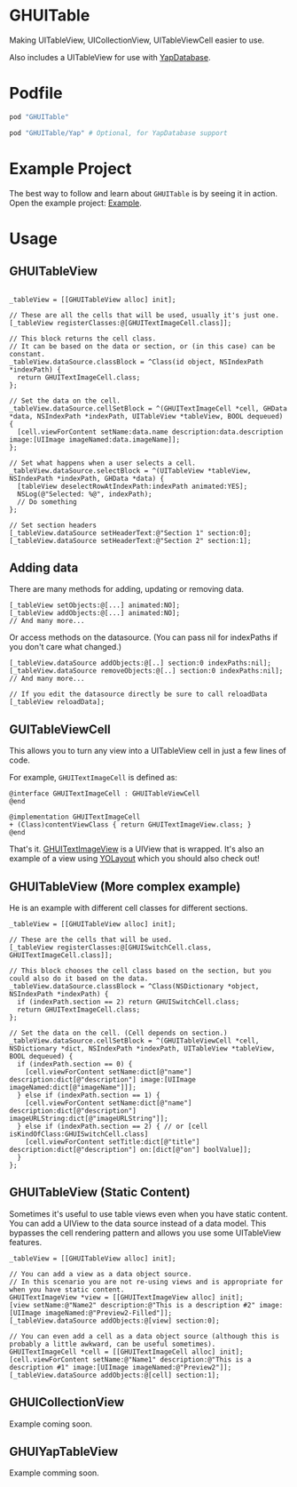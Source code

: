 GHUITable
=========

Making UITableView, UICollectionView, UITableViewCell easier to use.

Also includes a UITableView for use with [YapDatabase](https://github.com/yapstudios/YapDatabase).

# Podfile

```ruby
pod "GHUITable"

pod "GHUITable/Yap" # Optional, for YapDatabase support
```

# Example Project

The best way to follow and learn about `GHUITable` is by seeing it in action. Open the example project: [Example](https://github.com/gabriel/GHUITable/tree/master/Example). 

# Usage

## GHUITableView

```objc

_tableView = [[GHUITableView alloc] init];

// These are all the cells that will be used, usually it's just one.
[_tableView registerClasses:@[GHUITextImageCell.class]];

// This block returns the cell class.
// It can be based on the data or section, or (in this case) can be constant.
_tableView.dataSource.classBlock = ^Class(id object, NSIndexPath *indexPath) {
  return GHUITextImageCell.class;
};

// Set the data on the cell.
_tableView.dataSource.cellSetBlock = ^(GHUITextImageCell *cell, GHData *data, NSIndexPath *indexPath, UITableView *tableView, BOOL dequeued) {
  [cell.viewForContent setName:data.name description:data.description image:[UIImage imageNamed:data.imageName]];
};

// Set what happens when a user selects a cell.
_tableView.dataSource.selectBlock = ^(UITableView *tableView, NSIndexPath *indexPath, GHData *data) {
  [tableView deselectRowAtIndexPath:indexPath animated:YES];
  NSLog(@"Selected: %@", indexPath);
  // Do something
};

// Set section headers
[_tableView.dataSource setHeaderText:@"Section 1" section:0];
[_tableView.dataSource setHeaderText:@"Section 2" section:1];

```

## Adding data

There are many methods for adding, updating or removing data.

```objc
[_tableView setObjects:@[...] animated:NO];
[_tableView addObjects:@[...] animated:NO];
// And many more...
```

Or access methods on the datasource. (You can pass nil for indexPaths if you don't care what changed.)

```objc
[_tableView.dataSource addObjects:@[..] section:0 indexPaths:nil];
[_tableView.dataSource removeObjects:@[..] section:0 indexPaths:nil];
// And many more...

// If you edit the datasource directly be sure to call reloadData
[_tableView reloadData];
```

## GUITableViewCell

This allows you to turn any view into a UITableView cell in just a few lines of code.

For example, `GHUITextImageCell` is defined as:

```objc
@interface GHUITextImageCell : GHUITableViewCell
@end

@implementation GHUITextImageCell
+ (Class)contentViewClass { return GHUITextImageView.class; }
@end
```

That's it. [GHUITextImageView](https://github.com/gabriel/GHUITable/blob/master/Example/Example/GHUITextImageView.m) is a UIView that is wrapped. It's also an example of a view using [YOLayout](https://github.com/YOLayout/YOLayout) which you should also check out!

## GHUITableView (More complex example)

He is an example with different cell classes for different sections.

```objc
_tableView = [[GHUITableView alloc] init];

// These are the cells that will be used.
[_tableView registerClasses:@[GHUISwitchCell.class, GHUITextImageCell.class]];

// This block chooses the cell class based on the section, but you could also do it based on the data.
_tableView.dataSource.classBlock = ^Class(NSDictionary *object, NSIndexPath *indexPath) {
  if (indexPath.section == 2) return GHUISwitchCell.class;
  return GHUITextImageCell.class;
};

// Set the data on the cell. (Cell depends on section.)
_tableView.dataSource.cellSetBlock = ^(GHUITableViewCell *cell, NSDictionary *dict, NSIndexPath *indexPath, UITableView *tableView, BOOL dequeued) {
  if (indexPath.section == 0) {
    [cell.viewForContent setName:dict[@"name"] description:dict[@"description"] image:[UIImage imageNamed:dict[@"imageName"]]];
  } else if (indexPath.section == 1) {
    [cell.viewForContent setName:dict[@"name"] description:dict[@"description"] imageURLString:dict[@"imageURLString"]];
  } else if (indexPath.section == 2) { // or [cell isKindOfClass:GHUISwitchCell.class]
    [cell.viewForContent setTitle:dict[@"title"] description:dict[@"description"] on:[dict[@"on"] boolValue]];
  }
};
```

## GHUITableView (Static Content)

Sometimes it's useful to use table views even when you have static content. You can add a UIView to the data source instead of a data model. This bypasses the cell rendering pattern and allows you use some UITableView features.

```objc
_tableView = [[GHUITableView alloc] init];

// You can add a view as a data object source.
// In this scenario you are not re-using views and is appropriate for when you have static content.
GHUITextImageView *view = [[GHUITextImageView alloc] init];
[view setName:@"Name2" description:@"This is a description #2" image:[UIImage imageNamed:@"Preview2-Filled"]];
[_tableView.dataSource addObjects:@[view] section:0];

// You can even add a cell as a data object source (although this is probably a little awkward, can be useful sometimes).
GHUITextImageCell *cell = [[GHUITextImageCell alloc] init];
[cell.viewForContent setName:@"Name1" description:@"This is a description #1" image:[UIImage imageNamed:@"Preview2"]];
[_tableView.dataSource addObjects:@[cell] section:1];
```

## GHUICollectionView

Example coming soon.

## GHUIYapTableView

Example comming soon.



